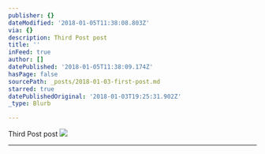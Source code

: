 ```yaml
---
publisher: {}
dateModified: '2018-01-05T11:38:08.803Z'
via: {}
description: Third Post post
title: ''
inFeed: true
author: []
datePublished: '2018-01-05T11:38:09.174Z'
hasPage: false
sourcePath: _posts/2018-01-03-first-post.md
starred: true
datePublishedOriginal: '2018-01-03T19:25:31.902Z'
_type: Blurb

---
```

Third Post post
![](https://the-grid-user-content.s3-us-west-2.amazonaws.com/aced978a-2bf5-4248-b8a1-d98964b73155.jpg)

---